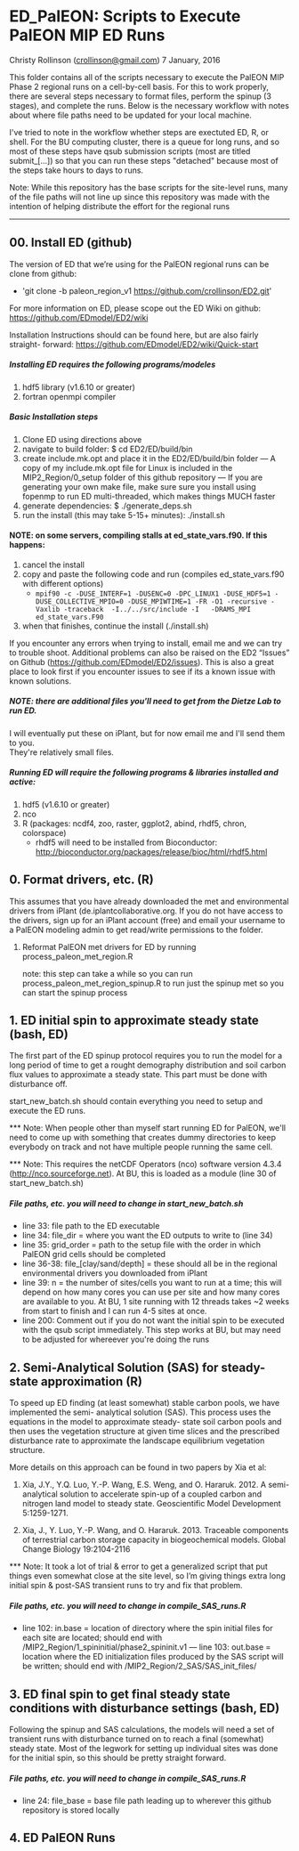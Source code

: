 # ED_PalEON: Scripts to Execute PalEON MIP ED Runs
Christy Rollinson (crollinson@gmail.com)
7 January, 2016


This folder contains all of the scripts necessary to execute the PalEON MIP Phase 2 
regional runs on a cell-by-cell basis.  For this to work properly, there are several 
steps necessary to format files, perform the spinup (3 stages), and complete the runs.
Below is the necessary workflow with notes about where file paths need to be updated 
for your local machine.

I've tried to note in the workflow whether steps are exectuted ED, R, or shell.  For
the BU computing cluster, there is a queue for long runs, and so most of these steps 
have qsub submission scripts (most are titled submit_[...]) so that you can run these
steps "detached" because most of the steps take hours to days to runs.  

Note: While this repository has the base scripts for the site-level runs, many of the 
      file paths will not line up since this repository was made with the intention of
      helping distribute the effort for the regional runs

--------------------------

##  00. Install ED (github)

The version of ED that we’re using for the PalEON regional runs can be clone from 
github: 
   - 'git clone -b paleon_region_v1 https://github.com/crollinson/ED2.git'

For more information on ED, please scope out the ED Wiki on github:
https://github.com/EDmodel/ED2/wiki

Installation Instructions should can be found here, but are also fairly straight-
forward: https://github.com/EDmodel/ED2/wiki/Quick-start

##### Installing ED requires the following programs/modeles
1. hdf5 library (v1.6.10 or greater)
2. fortran openmpi compiler

##### Basic Installation steps
1. Clone ED using directions above
2. navigate to build folder: $ cd ED2/ED/build/bin
3. create include.mk.opt and place it in the ED2/ED/build/bin folder 
   — A copy of my include.mk.opt file for Linux is included in the 
     MIP2_Region/0_setup folder of this github repository
   — If you are generating your own make file, make sure sure you install using 
     fopenmp to run ED multi-threaded, which makes things MUCH faster
4. generate dependencies: $ ./generate_deps.sh
5. run the install (this may take 5-15+ minutes): ./install.sh 

#### NOTE: on some servers, compiling stalls at ed_state_vars.f90.  If this happens:
1. cancel the install
2. copy and paste the following code and run (compiles ed_state_vars.f90 with different options)
   - `mpif90 -c -DUSE_INTERF=1 -DUSENC=0 -DPC_LINUX1 -DUSE_HDF5=1 -DUSE_COLLECTIVE_MPIO=0 -DUSE_MPIWTIME=1 -FR -O1 -recursive -Vaxlib -traceback  -I../../src/include -I   -DRAMS_MPI ed_state_vars.F90`
3. when that finishes, continue the install (./install.sh)

If you encounter any errors when trying to install, email me and we can try to 
trouble shoot.  Additional problems can also be raised on the ED2 “Issues” on 
Github (https://github.com/EDmodel/ED2/issues).  This is also a great place to 
look first if you encounter issues to see if its a known issue with known solutions.

##### NOTE: there are additional files you'll need to get from the Dietze Lab to run ED.  
I will eventually put these on iPlant, but for now email me and I'll send them to you.  
They're relatively small files.
 
 

##### Running ED will require the following programs & libraries installed and active:
1. hdf5 (v1.6.10 or greater)
2. nco
3. R (packages: ncdf4, zoo, raster, ggplot2, abind, rhdf5, chron, colorspace)
   - rhdf5 will need to be installed from Bioconductor: http://bioconductor.org/packages/release/bioc/html/rhdf5.html

## 0. Format drivers, etc. (R)

This assumes that you have already downloaded the met and environmental drivers from 
iPlant (de.iplantcollaborative.org.  If you do not have access to the drivers, sign 
up for an iPlant account (free) and email your username to a PalEON modeling admin to
get read/write permissions to the folder.

1. Reformat PalEON met drivers for ED by running process_paleon_met_region.R

      note: this step can take a while so you can run process_paleon_met_region_spinup.R 
            to run just the spinup met so you can start the spinup process


## 1. ED initial spin to approximate steady state (bash, ED) 

The first part of the ED spinup protocol requires you to run the model for a long period
of time to get a rought demography distribution and soil carbon flux values to approximate
a steady state.  This part must be done with disturbance off.

start_new_batch.sh should contain everything you need to setup and execute the ED runs. 

*** Note: When people other than myself start running ED for PalEON, we'll need to come up 
with something that creates dummy directories to keep everybody on track and not have 
multiple people running the same cell.

*** Note: This requires the netCDF Operators (nco) software version 4.3.4 
(http://nco.sourceforge.net). At BU, this is loaded as a module (line 30 of 
start_new_batch.sh)

##### File paths, etc. you will need to change in start_new_batch.sh
- line 33: file path to the ED executable
- line 34: file_dir   = where you want the ED outputs to write to (line 34)
- line 35: grid_order = path to the setup file with the order in which PalEON grid cells 
  should be completed
- line 36-38: file_[clay/sand/depth] = these should all be in the regional environmental 
  drivers you downloaded from iPlant
- line 39: n = the number of sites/cells you want to run at a time; this will depend on 
   how many cores you can use per site and how many cores are available to you.  At BU, 1 
   site running with 12 threads takes ~2 weeks from start to finish and I can run 4-5 sites
   at once.
- line 200: Comment out if you do not want the initial spin to be executed with the qsub 
  script immediately. This step works at BU, but may need to be adjusted for whereever you're 
  doing the runs



## 2. Semi-Analytical Solution (SAS) for steady-state approximation (R)

To speed up ED finding (at least somewhat) stable carbon pools, we have implemented the semi-
analytical solution (SAS).  This process uses the equations in the model to approximate steady-
state soil carbon pools and then uses the vegetation structure at given time slices and the 
prescribed disturbance rate to approximate the landscape equilibrium vegetation structure.

More details on this approach can be found in two papers by Xia et al:
1. Xia, J.Y., Y.Q. Luo, Y.-P. Wang, E.S. Weng, and O. Hararuk. 2012. A semi-analytical 
   solution to accelerate spin-up of a coupled carbon and nitrogen land model to 
   steady state. Geoscientific Model Development 5:1259-1271.

2. Xia, J., Y. Luo, Y.-P. Wang, and O. Hararuk. 2013. Traceable components of terrestrial 
   carbon storage capacity in biogeochemical models.  Global Change Biology 19:2104-2116

*** Note: It took a lot of trial & error to get a generalized script that put things even
somewhat close at the site level, so I’m giving things extra long initial spin & post-SAS
transient runs to try and fix that problem.

##### File paths, etc. you will need to change in compile_SAS_runs.R
- line 102: in.base = location of directory where the spin initial files for each site are 
  located; should end with /MIP2_Region/1_spininitial/phase2_spininit.v1
— line 103: out.base = location where the ED initialization files produced by the SAS script 
  will be written; should end with /MIP2_Region/2_SAS/SAS_init_files/



## 3. ED final spin to get final steady state conditions with disturbance settings (bash, ED)

Following the spinup and SAS calculations, the models will need a set of transient runs with 
disturbance turned on to reach a final (somewhat) steady state. Most of the legwork for setting
up individual sites was done for the initial spin, so this should be pretty straight forward.

##### File paths, etc. you will need to change in compile_SAS_runs.R
- line 24: file_base = base file path leading up to wherever this github repository is stored locally


## 4. ED PalEON Runs
